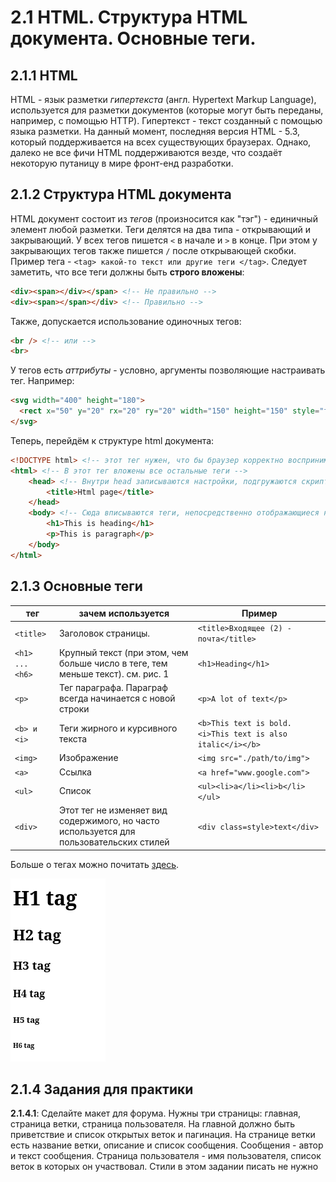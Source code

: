 # 2.1 HTML. Структура HTML документа. Основные теги. 

## 2.1.1 HTML

HTML - язык разметки *гипертекста* (англ. Hypertext Markup Language), используется для разметки документов (которые могут быть переданы, например, с помощью HTTP). Гипертекст - текст созданный с помощью языка разметки. На данный момент, последняя версия HTML - 5.3, который поддерживается на всех существующих браузерах. Однако, далеко не все фичи HTML поддерживаются везде, что создаёт некоторую путаницу в мире фронт-енд разработки.

## 2.1.2 Структура HTML документа

HTML документ состоит из *тегов* (произносится как "тэг") - единичный элемент любой разметки. Теги делятся на два типа - открывающий и закрывающий. У всех тегов пишется `<` в начале и `>` в конце. При этом у закрывающих тегов также пишется `/` после открывающей скобки. Пример тега - `<tag> какой-то текст или другие теги </tag>`. Следует заметить, что все теги должны быть **строго вложены**:

```html
<div><span></div></span> <!-- Не правильно -->
<div><span></span></div> <!-- Правильно -->
```

Также, допускается использование одиночных тегов:

```html
<br /> <!-- или -->
<br>
```

У тегов есть *аттрибуты* - условно, аргументы позволяющие настраивать тег. Например:

```html
<svg width="400" height="180">
  <rect x="50" y="20" rx="20" ry="20" width="150" height="150" style="fill:red; stroke:black; stroke-width:5; opacity:0.5" />
</svg>
```

Теперь, перейдём к структуре html документа:

```html
<!DOCTYPE html> <!-- этот тег нужен, что бы браузер корректно воспринимал документ -->
<html> <!-- В этот тег вложены все остальные теги -->
    <head> <!-- Внутри head записываются настройки, подгружаются скрипты и стили, и. т. п. -->
        <title>Html page</title>
    </head>
    <body> <!-- Сюда вписываются теги, непосредственно отображающиеся на странице -->
        <h1>This is heading</h1>
        <p>This is paragraph</p>
    </body>
</html>
```
## 2.1.3 Основные теги

| тег | зачем используется | Пример |
| --- | ------------------ | ------ |
| `<title>` | Заголовок страницы. | `<title>Входящее (2) - почта</title>` |
| `<h1> ... <h6>` | Крупный текст (при этом, чем больше число в теге, тем меньше текст). см. рис. 1 | `<h1>Heading</h1>` |
| `<p>` | Тег параграфа. Параграф всегда начинается с новой строки | `<p>A lot of text</p>` |
| `<b> и <i>` | Теги жирного и курсивного текста | `<b>This text is bold. <i>This text is also italic</i></b>` |
| `<img>` | Изображение | `<img src="./path/to/img">` |
| `<a>` | Ссылка | `<a href="www.google.com">` |
| `<ul>` | Список | ```<ul><li>a</li><li>b</li></ul>``` |
| `<div>` | Этот тег не изменяет вид содержимого, но часто используется для пользовательских стилей | `<div class=style>text</div>` |

Больше о тегах можно почитать [здесь](https://developer.mozilla.org/en-US/docs/Learn/Getting_started_with_the_web/HTML_basics).

![Рис. 1. Теги заголовков](../images/2.1.3.1.png) 

## 2.1.4 Задания для практики

**2.1.4.1**: Сделайте макет для форума. Нужны три страницы: главная, страница ветки, страница пользователя. На главной должно быть приветствие и список открытых веток и пагинация. На странице ветки есть название ветки, описание и список сообщения. Сообщения - автор и текст сообщения. Страница пользователя - имя пользователя, список веток в которых он участвовал. Стили в этом задании писать не нужно
